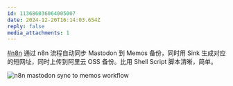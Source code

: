 ```yaml
---
id: 113686036064005007
date: 2024-12-20T16:14:03.654Z
reply: false
media_attachments: 1
---
```


[#n8n](https://e5n.cc/tags/n8n) 通过 n8n 流程自动同步 Mastodon 到 Memos 备份，同时用 Sink 生成对应的短网址，同时上传到阿里云 OSS 备份。比用 Shell Script 脚本清晰，简单。

![n8n mastodon sync to memos workflow](https://files.e5n.cc/media_attachments/files/113/686/033/436/163/949/original/3475d11ac091bfa2.png)

